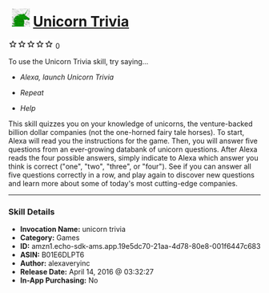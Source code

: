 # &nbsp;<img src="skill_icon" alt="Unicorn Trivia icon" width="36"> [Unicorn Trivia](http://alexa.amazon.com/#skills/amzn1.echo-sdk-ams.app.19e5dc70-21aa-4d78-80e8-001f6447c683)
![0 stars](../../images/ic_star_border_black_18dp_1x.png)![0 stars](../../images/ic_star_border_black_18dp_1x.png)![0 stars](../../images/ic_star_border_black_18dp_1x.png)![0 stars](../../images/ic_star_border_black_18dp_1x.png)![0 stars](../../images/ic_star_border_black_18dp_1x.png) 0

To use the Unicorn Trivia skill, try saying...

* *Alexa, launch Unicorn Trivia*

* *Repeat*

* *Help*

This skill quizzes you on your knowledge of unicorns, the venture-backed billion dollar companies (not the one-horned fairy tale horses). To start, Alexa will read you the instructions for the game. Then, you will answer five questions from an ever-growing databank of unicorn questions. After Alexa reads the four possible answers, simply indicate to Alexa which answer you think is correct ("one", "two", "three", or "four"). See if you can answer all five questions correctly in a row, and play again to discover new questions and learn more about some of today's most cutting-edge companies.

***

### Skill Details

* **Invocation Name:** unicorn trivia
* **Category:** Games
* **ID:** amzn1.echo-sdk-ams.app.19e5dc70-21aa-4d78-80e8-001f6447c683
* **ASIN:** B01E6DLPT6
* **Author:** alexaveryinc
* **Release Date:** April 14, 2016 @ 03:32:27
* **In-App Purchasing:** No
